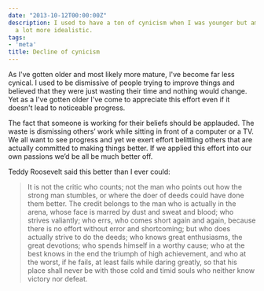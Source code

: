 ```yaml
---
date: "2013-10-12T00:00:00Z"
description: I used to have a ton of cynicism when I was younger but am now feeling
  a lot more idealistic.
tags:
- 'meta'
title: Decline of cynicism
---
```


As I've gotten older and most likely more mature, I've become far less cynical. I used to be dismissive of people trying to improve things and believed that they were just wasting their time and nothing would change. Yet as a I've gotten older I've come to appreciate this effort even if it doesn't lead to noticeable progress.

The fact that someone is working for their beliefs should be applauded. The waste is dismissing others’ work while sitting in front of a computer or a TV. We all want to see progress and yet we exert effort belittling others that are actually committed to making things better. If we applied this effort into our own passions we’d be all be much better off.

Teddy Roosevelt said this better than I ever could:

<blockquote>It is not the critic who counts; not the man who points out how the strong man stumbles, or where the doer of deeds could have done them better. The credit belongs to the man who is actually in the arena, whose face is marred by dust and sweat and blood; who strives valiantly; who errs, who comes short again and again, because there is no effort without error and shortcoming; but who does actually strive to do the deeds; who knows great enthusiasms, the great devotions; who spends himself in a worthy cause; who at the best knows in the end the triumph of high achievement, and who at the worst, if he fails, at least fails while daring greatly, so that his place shall never be with those cold and timid souls who neither know victory nor defeat.
</blockquote>